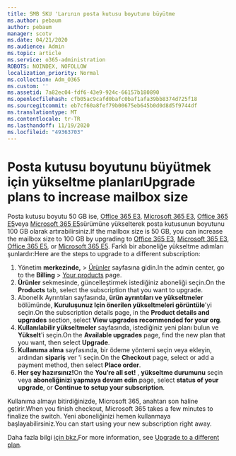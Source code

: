 ```yaml
---
title: SMB SKU 'Larının posta kutusu boyutunu büyütme
ms.author: pebaum
author: pebaum
manager: scotv
ms.date: 04/21/2020
ms.audience: Admin
ms.topic: article
ms.service: o365-administration
ROBOTS: NOINDEX, NOFOLLOW
localization_priority: Normal
ms.collection: Adm_O365
ms.custom: ''
ms.assetid: 7a82ec04-fdf6-43e9-924c-66157b180890
ms.openlocfilehash: cfb05ac9cafd0bafc0baf1afa39bb8374d725f18
ms.sourcegitcommit: eb7cf60a8fef79b00675eb645b0d0d8d5f9744df
ms.translationtype: MT
ms.contentlocale: tr-TR
ms.lasthandoff: 11/19/2020
ms.locfileid: "49363703"
---
```

# <a name="upgrade-plans-to-increase-mailbox-size"></a><span data-ttu-id="ee4d2-102">Posta kutusu boyutunu büyütmek için yükseltme planları</span><span class="sxs-lookup"><span data-stu-id="ee4d2-102">Upgrade plans to increase mailbox size</span></span>

<span data-ttu-id="ee4d2-103">Posta kutusu boyutu 50 GB ise, [Office 365 E3](https://www.microsoft.com/microsoft-365/enterprise/office-365-e3?rtc=1&activetab=pivot:overviewtab), [Microsoft 365 E3](https://www.microsoft.com/microsoft-365/enterprise/e3?activetab=pivot%3aoverviewtab), [Office 365 E5](https://www.microsoft.com/microsoft-365/enterprise/office-365-e5?rtc=1&activetab=pivot%3aoverviewtab)veya [Microsoft 365 E5](https://www.microsoft.com/microsoft-365/enterprise/e5?activetab=pivot%3aoverviewtab)sürümüne yükselterek posta kutusunun boyutunu 100 GB olarak artırabilirsiniz.</span><span class="sxs-lookup"><span data-stu-id="ee4d2-103">If the mailbox size is 50 GB, you can increase the mailbox size to 100 GB by upgrading to [Office 365 E3](https://www.microsoft.com/microsoft-365/enterprise/office-365-e3?rtc=1&activetab=pivot:overviewtab), [Microsoft 365 E3](https://www.microsoft.com/microsoft-365/enterprise/e3?activetab=pivot%3aoverviewtab), [Office 365 E5](https://www.microsoft.com/microsoft-365/enterprise/office-365-e5?rtc=1&activetab=pivot%3aoverviewtab), or [Microsoft 365 E5](https://www.microsoft.com/microsoft-365/enterprise/e5?activetab=pivot%3aoverviewtab).</span></span> <span data-ttu-id="ee4d2-104">Farklı bir aboneliğe yükseltme adımları şunlardır:</span><span class="sxs-lookup"><span data-stu-id="ee4d2-104">Here are the steps to upgrade to a different subscription:</span></span>
  
1. <span data-ttu-id="ee4d2-105">Yönetim **merkezinde,**  >  [Ürünler](https://go.microsoft.com/fwlink/p/?linkid=842054) sayfasına gidin.</span><span class="sxs-lookup"><span data-stu-id="ee4d2-105">In the admin center, go to the **Billing** > [Your products](https://go.microsoft.com/fwlink/p/?linkid=842054) page.</span></span>
2. <span data-ttu-id="ee4d2-106">**Ürünler** sekmesinde, güncelleştirmek istediğiniz aboneliği seçin.</span><span class="sxs-lookup"><span data-stu-id="ee4d2-106">On the **Products** tab, select the subscription that you want to upgrade.</span></span>
3. <span data-ttu-id="ee4d2-107">Abonelik Ayrıntıları sayfasında, **ürün ayrıntıları ve yükseltmeler** bölümünde, **Kuruluşunuz Için önerilen yükseltmeleri görüntüle**'yi seçin.</span><span class="sxs-lookup"><span data-stu-id="ee4d2-107">On the subscription details page, in the **Product details and upgrades** section, select **View upgrades recommended for your org**.</span></span>
4. <span data-ttu-id="ee4d2-108">**Kullanılabilir yükseltmeler** sayfasında, istediğiniz yeni planı bulun ve **Yükselt**'i seçin.</span><span class="sxs-lookup"><span data-stu-id="ee4d2-108">On the **Available upgrades** page, find the new plan that you want, then select **Upgrade**.</span></span>
5. <span data-ttu-id="ee4d2-109">**Kullanıma alma** sayfasında, bir ödeme yöntemi seçin veya ekleyin, ardından **sipariş** ver 'i seçin.</span><span class="sxs-lookup"><span data-stu-id="ee4d2-109">On the **Checkout** page, select or add a payment method, then select **Place order**.</span></span>
6. <span data-ttu-id="ee4d2-110">**Her şey hazırsınız!**</span><span class="sxs-lookup"><span data-stu-id="ee4d2-110">On the **You’re all set!**</span></span> <span data-ttu-id="ee4d2-111">, **yükseltme durumunu** seçin veya **aboneliğinizi yapmaya devam edin**.</span><span class="sxs-lookup"><span data-stu-id="ee4d2-111">page, select **status of your upgrade**, or **Continue to setup your subscription**.</span></span>

<span data-ttu-id="ee4d2-112">Kullanıma almayı bitirdiğinizde, Microsoft 365, anahtarı son haline getirir.</span><span class="sxs-lookup"><span data-stu-id="ee4d2-112">When you finish checkout, Microsoft 365 takes a few minutes to finalize the switch.</span></span> <span data-ttu-id="ee4d2-113">Yeni aboneliğinizi hemen kullanmaya başlayabilirsiniz.</span><span class="sxs-lookup"><span data-stu-id="ee4d2-113">You can start using your new subscription right away.</span></span>

<span data-ttu-id="ee4d2-114">Daha fazla bilgi [için bkz.](https://docs.microsoft.com/microsoft-365/commerce/subscriptions/upgrade-to-different-plan)</span><span class="sxs-lookup"><span data-stu-id="ee4d2-114">For more information, see [Upgrade to a different plan](https://docs.microsoft.com/microsoft-365/commerce/subscriptions/upgrade-to-different-plan).</span></span>